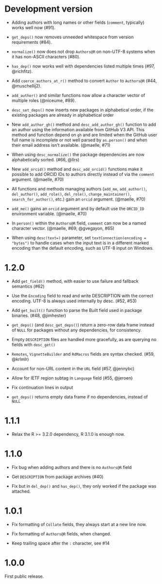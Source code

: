 
# Development version

* Adding authors with long names or other fields (`comment`, typically)
  works well now (#91).

* `get_deps()` now removes unneeded whitespace from version requirements
  (#84).

* `normalize()` now does not drop `Authors@R` on non-UTF-8 systems
  when it has non-ASCII characters (#80).

* `has_dep()` now works well with dependencies listed multiple times
   (#97, @richfitz).

* Add `coerce_authors_at_r()` method to convert `Author` to 
  `Authors@R` (#44, @muschellij2).

* `add_author()` and similar functions now allow a character vector of multiple roles (@niceume, #89).

* `desc_set_deps()` now inserts new packages in alphabetical order, if the existing packages are already in alphabetical order

* New `add_author_gh()` method and `desc_add_author_gh()` function to add an author using the information available from GitHub V3 API. This method and function depend on `gh` and are limited when the GitHub user full name is incomplete or not well parsed by `as.person()` and when their email address isn't available. (@maelle, #71)

* When using `desc_normalize()` the package dependencies are now alphabetically 
  sorted. (#66, @llrs)

* New `add_orcid()` method and `desc_add_orcid()` functions make it possible to add ORCID IDs to authors directly instead of via the `comment` argument. (@maelle, #70) 

* All functions and methods managing authors (`add_me`, `add_author()`, `del_author()`, `add_role()`, `del_role()`, `change_maintainer()`, `search_for_author()`, etc.) gain an `orcid` argument. (@maelle, #70) 
     
* `add_me()` gains an `orcid` argument and by default use the `ORCID_ID` environment variable. (@maelle, #70)

* In `person()` within the `Authors@R` field, `comment` can now be a named character vector. (@maelle, #69; @gvegayon, #65)

* When using `desc(text=)` parameter, set `textConnection(encoding =
  "bytes")` to handle cases when the input text is in a different marked
  encoding than the default encoding, such as UTF-8 input on Windows.

# 1.2.0

* Add `get_field()` method, with easier to use failure and fallback
  semantics (#62)

* Use the `Encoding` field to read and write DESCRIPTION with the
  correct encoding. UTF-8 is always used internally by desc. (#52, #53)

* Add `get_built()` function to parse the Built field used in package
  binaries. (#48, @jimhester)

* `get_deps()` (and `desc_get_deps()`) return a zero-row data frame
  instead of `NULL` for packages without any dependencies, for consistency.

* Empty `DESCRIPTION` files are handled more gracefully, as are querying
  no fields with `desc_get()`

* `Remotes`, `VignetteBuilder` and `RdMacros` fields are syntax checked.
  (#59, @krlmlr)

* Account for non-URL content in the `URL` field (#57, @jennybc)

* Allow for IETF region subtag in `Language` field (#55, @jeroen)

* Fix continuation lines in output

* `get_deps()` returns empty data frame if no dependencies, instead of
  `NULL`

# 1.1.1

* Relax the R >= 3.2.0 dependency, R 3.1.0 is enough now.

# 1.1.0

* Fix bug when adding authors and there is no `Authors@R` field

* Get `DESCRIPTION` from package archives (#40)

* Fix but in `del_dep()` and `has_dep()`, they only worked if the package
  was attached.

# 1.0.1

* Fix formatting of `Collate` fields, they always start at a new line now.

* Fix formatting of `Authors@R` fields, when changed.

* Keep trailing space after the `:` character, see #14

# 1.0.0

First public release.
